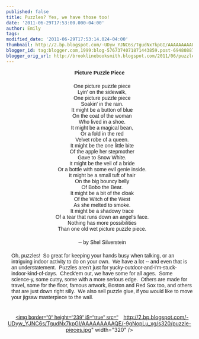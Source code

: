 ```yaml
---
published: false
title: Puzzles? Yes, we have those too!
date: '2011-06-29T17:53:00.000-04:00'
author: Emily
tags: 
modified_date: '2011-06-29T17:53:14.024-04:00'
thumbnail: http://2.bp.blogspot.com/-UDyw_YJNC6s/TgudNx7kpGI/AAAAAAAAAQE/-9gNopLu_xg/s72-c/puzzle-pieces.jpg
blogger_id: tag:blogger.com,1999:blog-5767374071871443859.post-6948088769838290334
blogger_orig_url: http://brooklinebooksmith.blogspot.com/2011/06/puzzles-yes-we-have-those-too.html
---
```


<span style="font-family: Arial, Helvetica, sans-serif;"> </span><div style="text-align: center;"><span style="font-family: Arial, Helvetica, sans-serif;"><strong>Picture Puzzle Piece</strong></span></div><div style="font-family: Arial; padding-left: 14px; padding-top: 20px; text-align: center;"><span style="font-family: Arial, Helvetica, sans-serif;">One picture puzzle piece<br />Lyin' on the sidewalk,<br />One picture puzzle piece<br />Soakin' in the rain.<br />It might be a button of blue<br />On the coat of the woman<br />Who lived in a shoe.<br />It might be a magical bean,<br />Or a fold in the red<br />Velvet robe of a queen.<br />It might be the one little bite<br />Of the apple her stepmother<br />Gave to Snow White.<br />It might be the veil of a bride<br />Or a bottle with some evil genie inside.<br />It might be a small tuft of hair<br />On the big bouncy belly<br />Of Bobo the Bear.<br />It might be a bit of the cloak<br />Of the Witch of the West<br />As she melted to smoke.<br />It might be a shadowy trace<br />Of a tear that runs down an angel's face.<br />Nothing has more possibilities<br />Than one old wet picture puzzle piece. </span></div><div style="font-family: Arial; padding-left: 14px; padding-top: 20px; text-align: center;"><span style="font-family: Arial, Helvetica, sans-serif;">-- by Shel Silverstein</span></div><div style="padding-left: 14px; padding-top: 20px; text-align: left;"><span style="font-family: Arial, Helvetica, sans-serif;">Oh, puzzles!&nbsp; So great for keeping your hands busy when talking, or an intriguing indoor activity to do on your own.&nbsp; We have a lot -- and even that is an understatement.&nbsp; Puzzles aren't just for yucky-outdoor-and-I'm-stuck-indoor-kind-of-days.&nbsp; Check'em out, we have some for all ages.&nbsp; Some science-y, some cutsy, some with a more serious edge.&nbsp; Others are made for travel, some for the floor, famous artwork, Boston and&nbsp;Red Sox too,&nbsp;and others that are just down right silly.&nbsp; We also sell puzzle glue, if you would like to move your jigsaw&nbsp;masterpiece&nbsp;to the wall.</span></div><div style="padding-left: 14px; padding-top: 20px; text-align: left;"><span style="font-family: Arial, Helvetica, sans-serif;"></span>&nbsp;</div><div class="separator" style="clear: both; text-align: center;"><a href="http://2.bp.blogspot.com/-UDyw_YJNC6s/TgudNx7kpGI/AAAAAAAAAQE/-9gNopLu_xg/s1600/puzzle-pieces.jpg" imageanchor="1" style="margin-left: 1em; margin-right: 1em;"><span style="font-family: Arial, Helvetica, sans-serif;"><img border="0" height="239" i$="true" src="http://2.bp.blogspot.com/-UDyw_YJNC6s/TgudNx7kpGI/AAAAAAAAAQE/-9gNopLu_xg/s320/puzzle-pieces.jpg" width="320" /></span></a></div><div style="padding-left: 14px; padding-top: 20px; text-align: left;"><span style="font-family: Arial, Helvetica, sans-serif;"><!-- AddThis Button BEGIN --></span></div>
